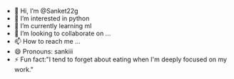 - 👋 Hi, I’m @Sanket22g
- 👀 I’m interested in python
- 🌱 I’m currently learning ml
- 💞️ I’m looking to collaborate on ...
- 📫 How to reach me ...
- 😄 Pronouns: sankiii
- ⚡ Fun fact:"I tend to forget about eating when I'm deeply focused on my work."

<!---
Sanket22g/Sanket22g is a ✨ special ✨ repository because its `README.md` (this file) appears on your GitHub profile.
You can click the Preview link to take a look at your changes.
--->
